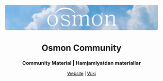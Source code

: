 <a href="https://osmon.dev"><img src="./profile/banners.png" alt="Osmon's Hero Image"></a>

<p align="center"><h1 align="center">Osmon Community</h1></p>

<p align="center"><h3 align="center">Community Material | Hamjamiyatdan materiallar</h3></p>

<p align="center"><a href="https://osmon.dev">Website</a> | <a href="https://wiki.osmon.dev">Wiki</a></p>
